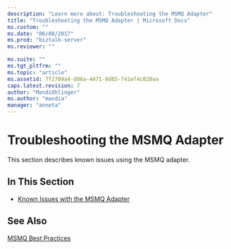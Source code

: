 ```yaml
---
description: "Learn more about: Troubleshooting the MSMQ Adapter"
title: "Troubleshooting the MSMQ Adapter | Microsoft Docs"
ms.custom: ""
ms.date: "06/08/2017"
ms.prod: "biztalk-server"
ms.reviewer: ""

ms.suite: ""
ms.tgt_pltfrm: ""
ms.topic: "article"
ms.assetid: 7f2709a4-d06a-4471-8d85-f41ef4c020aa
caps.latest.revision: 7
author: "MandiOhlinger"
ms.author: "mandia"
manager: "anneta"
---
```

# Troubleshooting the MSMQ Adapter
This section describes known issues using the MSMQ adapter.

## In This Section

-   [Known Issues with the MSMQ Adapter](../core/known-issues-with-the-msmq-adapter.md)

## See Also
 [MSMQ Best Practices](/dotnet/framework/wcf/feature-details/best-practices-for-queued-communication)
